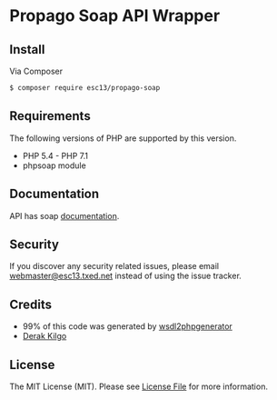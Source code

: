# Propago Soap API Wrapper

## Install

Via Composer

``` bash
$ composer require esc13/propago-soap
```

## Requirements

The following versions of PHP are supported by this version.

* PHP 5.4 - PHP 7.1
* phpsoap module

## Documentation

API has soap [documentation](http://test-api.mypropago.com/public/orderservice.asmx).

## Security

If you discover any security related issues, please email webmaster@esc13.txed.net instead of using the issue tracker.

## Credits
- 99% of this code was generated by [wsdl2phpgenerator](https://github.com/wsdl2phpgenerator/wsdl2phpgenerator)
- [Derak Kilgo](https://github.com/derak-kilgo)

## License

The MIT License (MIT). Please see [License File](LICENSE.md) for more information.
